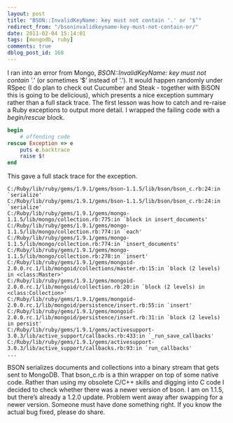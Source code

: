 ```yaml
---
layout: post
title: "BSON::InvalidKeyName: key must not contain '.' or ‘$’"
redirect_from: "/bsoninvalidkeyname-key-must-not-contain-or/"
date: 2011-02-04 15:14:01
tags: [mongodb, ruby]
comments: true
dblog_post_id: 168
---
```

I ran into an error from Mongo, _BSON::InvalidKeyName: key must not contain '.'_ (or sometimes ‘$’ instead of ‘.’). It would happen randomly under RSpec (I do plan to check out Cucumber and Steak - together with BiSON this is going to be delicious), which presents a nice exception summary rather than a full stack trace. The first lesson was how to catch and re-raise a Ruby exceptions to output more detail. I wrapped the failing code with a _begin/rescue_ block.

```ruby
begin
    # offending code
rescue Exception => e
    puts e.backtrace
    raise $!
end
```

This gave a full stack trace for the exception.

```
C:/Ruby/lib/ruby/gems/1.9.1/gems/bson-1.1.5/lib/bson/bson_c.rb:24:in `serialize'
C:/Ruby/lib/ruby/gems/1.9.1/gems/bson-1.1.5/lib/bson/bson_c.rb:24:in `serialize'
C:/Ruby/lib/ruby/gems/1.9.1/gems/mongo-1.1.5/lib/mongo/collection.rb:775:in `block in insert_documents'
C:/Ruby/lib/ruby/gems/1.9.1/gems/mongo-1.1.5/lib/mongo/collection.rb:774:in `each'
C:/Ruby/lib/ruby/gems/1.9.1/gems/mongo-1.1.5/lib/mongo/collection.rb:774:in `insert_documents'
C:/Ruby/lib/ruby/gems/1.9.1/gems/mongo-1.1.5/lib/mongo/collection.rb:278:in `insert'
C:/Ruby/lib/ruby/gems/1.9.1/gems/mongoid-2.0.0.rc.1/lib/mongoid/collections/master.rb:15:in `block (2 levels) in <class:Master>'
C:/Ruby/lib/ruby/gems/1.9.1/gems/mongoid-2.0.0.rc.1/lib/mongoid/collection.rb:20:in `block (2 levels) in <class:Collection>'
C:/Ruby/lib/ruby/gems/1.9.1/gems/mongoid-2.0.0.rc.1/lib/mongoid/persistence/insert.rb:55:in `insert'
C:/Ruby/lib/ruby/gems/1.9.1/gems/mongoid-2.0.0.rc.1/lib/mongoid/persistence/insert.rb:31:in `block (2 levels) in persist'
C:/Ruby/lib/ruby/gems/1.9.1/gems/activesupport-3.0.3/lib/active_support/callbacks.rb:433:in `_run_save_callbacks'
C:/Ruby/lib/ruby/gems/1.9.1/gems/activesupport-3.0.3/lib/active_support/callbacks.rb:93:in `run_callbacks'
...
```

BSON serializes documents and collections into a binary stream that gets sent to MongoDB. That bson_c.rb is a thin wrapper on top of some native code. Rather than using my obsolete C/C++ skills and digging into C code I decided to check whether there was a newer version of bson. I am on 1.1.5, but there’s already a 1.2.0 update. Problem went away after swapping for a newer version. Someone must have done something right. If you know the actual bug fixed, please do share.
